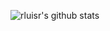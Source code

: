 ![rluisr's github stats](https://github-readme-stats.vercel.app/api?username=rluisr&count_private=true)
